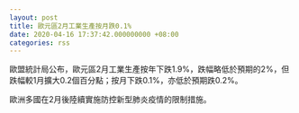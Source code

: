 ```yaml
---
layout: post
title: 歐元區2月工業生產按月跌0.1%
date: 2020-04-16 17:37:42.000000000 +08:00
categories: rss
---
```


歐盟統計局公布，歐元區2月工業生產按年下跌1.9%，跌幅略低於預期的2%，但跌幅較1月擴大0.2個百分點；按月下跌0.1%，亦低於預期跌0.2%。

歐洲多國在2月後陸續實施防控新型肺炎疫情的限制措施。
